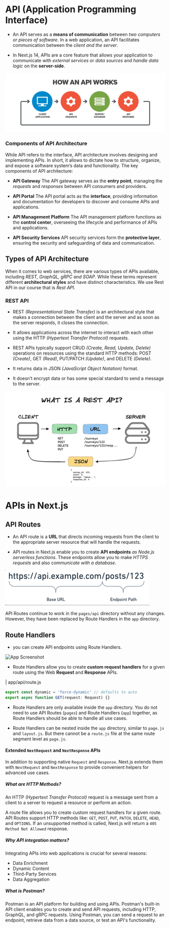 # API (Application Programming Interface)

* An API serves as a **means of communication** between *two computers or pieces of software*. In a web application, an API facilitates communication between the *client and the server*.

* In Next.js 14, APIs are a core feature that allows your application to communicate with *external services* or *data sources* and *handle data logic* on the **server-side**. 

![How an API works](/step17_api/public/api_1.png)

### Components of API Architecture
While API refers to the interface, API architecture involves designing and implementing APIs. In short, it allows to dictate how to structure, organize, and expose a software system’s data and functionality. The key components of API architecture:

* **API Gateway**
The API gateway serves as the **entry point**, managing the *requests* and *responses* between API consumers and providers.

* **API Portal**
The API portal acts as the **interface**, providing information and documentation for developers to discover and consume APIs and applications.

* **API Management Platform**
The API management platform functions as the **control center**, overseeing the lifecycle and performance of APIs and applications.

* **API Security Services**
API security services form the **protective layer**, ensuring the security and safeguarding of data and communication.

## Types of API Architecture
 When it comes to web services, there are various types of APIs available, including *REST, GraphQL, gRPC and SOAP*. While these terms represent different **architectural styles** and have distinct characteristics. We use Rest API in our course that is *Rest API*.

### REST API
* REST *(Representational State Transfer)* is an architectural style that makes a connection between the client and the server and as soon as the server responds, it closes the connection.

* It allows applications across the internet to interact with each other using the HTTP *(Hypertext Transfer Protocol)* requests.

* REST APIs typically support CRUD *(Create, Read, Update, Delete)* operations on resources using the standard HTTP methods: POST *(Create)*, GET *(Read)*, PUT/PATCH *(Update)*, and DELETE *(Delete)*.

* It returns data in JSON *(JavaScript Object Notation)* format.

* It doesn’t encrypt data or has some special standard to send a message to the server.

![How REST API works](/step17_api/public/api_2.png)

# APIs in Next.js

## API Routes 

* An API route is a **URL** that directs incoming requests from the client to the appropriate server resource that will handle the requests.

* API routes in Next.js enable you to create **API endpoints** *as Node.js serverless functions*. These endpoints allow you to make *HTTPS requests* and also *communicate with a database*.

![App Screenshot](/step17_api/public/api_3.png)

API Routes continue to work in the `pages/api` directory without any changes. However, they have been replaced by Route Handlers in the `app` directory.

## Route Handlers

* you can create API endpoints using Route Handlers.

![App Screenshot](/step17_api/public/api_4.avif)

* Route Handlers allow you to create **custom request handlers** for a given route using the Web **Request** and **Response** APIs.

| app/api/route.js
``` typescript
export const dynamic = 'force-dynamic' // defaults to auto
export async function GET(request: Request) {}
```

- Route Handlers are only available inside the `app` directory. You do not need to use API Routes (`pages`) and Route Handlers (`app`) together, as Route Handlers should be able to handle all use cases.

- Route Handlers can be nested inside the `app` directory, similar to `page.js` and `layout.js`. But there cannot be a `route.js` file at the same route segment level as `page.js`.

#### Extended `NextRequest` and `NextResponse` APIs
In addition to supporting native `Request` and `Response`. Next.js extends them with `NextRequest` and `NextResponse` to provide convenient helpers for advanced use cases.

##### What are HTTP Methods?
An HTTP *(Hypertext Transfer Protocol)* request is a message sent from a client to a server to request a resource or perform an action.

A route file allows you to create custom request handlers for a given route. API Routes support HTTP methods like: `GET`, `POST`, `PUT`, `PATCH`, `DELETE`, `HEAD`, and `OPTIONS`. If an unsupported method is called, Next.js will return a `405 Method Not Allowed` response.

##### Why API integration matters?
Integrating APIs into web applications is crucial for several reasons:
* Data Enrichment
* Dynamic Content
* Third-Party Services
* Data Aggregation

##### What is Postman?
Postman is an API platform for building and using APIs. Postman's built-in API client enables you to create and send API requests, including HTTP, GraphQL, and gRPC requests. Using Postman, you can send a request to an endpoint, retrieve data from a data source, or test an API's functionality.
